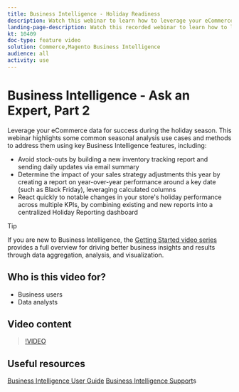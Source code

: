 ```yaml
---
title: Business Intelligence - Holiday Readiness
description: Watch this webinar to learn how to leverage your eCommerce data for success during the holiday season.
landing-page-description: Watch this recorded webinar to learn how to leverage your eCommerce data for success during the holiday season.
kt: 10409
doc-type: feature video
solution: Commerce,Magento Business Intelligence
audience: all
activity: use
---
```

# Business Intelligence - Ask an Expert, Part 2

Leverage your eCommerce data for success during the holiday season. This webinar highlights some common seasonal analysis use cases and methods to address them using key Business Intelligence features, including:

- Avoid stock-outs by building a new inventory tracking report and sending daily updates via email summary
- Determine the impact of your sales strategy adjustments this year by creating a report on year-over-year performance around a key date (such as Black Friday), leveraging calculated columns
- React quickly to notable changes in your store's holiday performance across multiple KPIs, by combining existing and new reports into a centralized Holiday Reporting dashboard

>[!TIP]
>
>If you are new to Business Intelligence, the [Getting Started video series](./../1-overview.md) provides a full overview for driving better business insights and results through data aggregation, analysis, and visualization.

## Who is this video for?

- Business users
- Data analysts

## Video content

>[!VIDEO](https://video.tv.adobe.com/v/342496?quality=12&learn=on)

## Useful resources

[Business Intelligence User Guide](https://docs.magento.com/mbi/)
[Business Intelligence Support](https://support.magento.com/hc/en-us/articles/360016730811)s